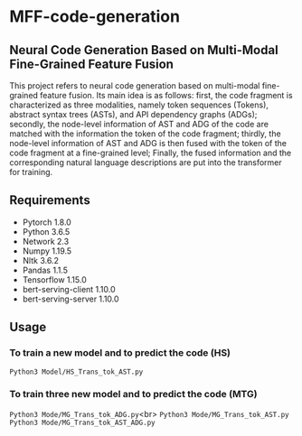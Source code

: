 # MFF-code-generation
## Neural Code Generation Based on Multi-Modal Fine-Grained Feature Fusion
This project refers to neural code generation based on multi-modal fine-grained feature fusion. Its main idea is as follows: first, the code fragment is characterized as three modalities, namely token sequences (Tokens), abstract syntax trees (ASTs), and API dependency graphs (ADGs); secondly, the node-level information of AST and ADG of the code are matched with the information the token of the code fragment; thirdly, the node-level information of AST and ADG is then fused with the token of the code fragment at a fine-grained level; Finally, the fused information and the corresponding natural language descriptions are put into the transformer for training.
## Requirements
  * Pytorch 1.8.0
  * Python 3.6.5
  * Network 2.3
  * Numpy 1.19.5
  * Nltk 3.6.2
  * Pandas 1.1.5
  * Tensorflow 1.15.0
  * bert-serving-client 1.10.0
  * bert-serving-server 1.10.0
## Usage
### To train a new model and to predict the code (HS)
```Python3 Model/HS_Trans_tok_AST.py```
### To train three new model and to predict the code (MTG)
```Python3 Mode/MG_Trans_tok_ADG.py```\<br>
```Python3 Mode/MG_Trans_tok_AST.py```
```Python3 Mode/MG_Trans_tok_AST_ADG.py```
